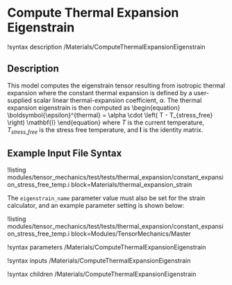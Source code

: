 # Compute Thermal Expansion Eigenstrain

!syntax description /Materials/ComputeThermalExpansionEigenstrain

## Description

This model computes the eigenstrain tensor resulting from isotropic thermal expansion where the constant thermal expansion is defined by a user-supplied scalar linear thermal-expansion coefficient, $\alpha$.
The thermal expansion eigenstrain is then computed as
\begin{equation}
\boldsymbol{\epsilon}^{thermal} = \alpha \cdot \left( T - T_{stress\_free} \right) \mathbf{I}
\end{equation}
where $T$ is the current temperature, $T_{stress\_free}$ is the stress free temperature, and $\mathbf{I}$ is the identity matrix.

## Example Input File Syntax

!listing modules/tensor_mechanics/test/tests/thermal_expansion/constant_expansion_stress_free_temp.i block=Materials/thermal_expansion_strain

The `eigenstrain_name` parameter value must also be set for the strain calculator, and an example parameter setting is shown below:

!listing modules/tensor_mechanics/test/tests/thermal_expansion/constant_expansion_stress_free_temp.i block=Modules/TensorMechanics/Master

!syntax parameters /Materials/ComputeThermalExpansionEigenstrain

!syntax inputs /Materials/ComputeThermalExpansionEigenstrain

!syntax children /Materials/ComputeThermalExpansionEigenstrain
